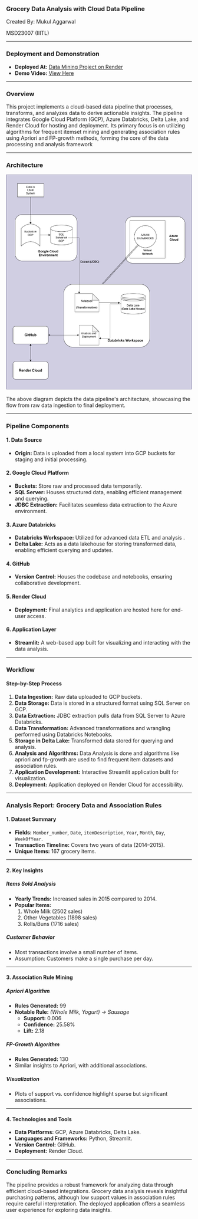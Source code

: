 ### **Grocery Data Analysis with Cloud Data Pipeline**

Created By: Mukul Aggarwal 

MSD23007 (IIITL)

---

### **Deployment and Demonstration**
- **Deployed At:** [Data Mining Project on Render](https://dataminingproject-2lpg.onrender.com/)
- **Demo Video:** [View Here](https://drive.google.com/file/d/1-UPkYLRttOJ-jgy-78Voz2wV9TB2OQ9z/view?usp=sharing)

---

### **Overview**

This project implements a cloud-based data pipeline that processes, transforms, and analyzes data to derive actionable insights. The pipeline integrates Google Cloud Platform (GCP), Azure Databricks, Delta Lake, and Render Cloud for hosting and deployment. Its primary focus is on utilizing algorithms for frequent itemset mining and generating association rules using Apriori and FP-growth methods, forming the core of the data processing and analysis framework

---

### **Architecture**

![Cloud Data Pipeline Architecture](./main.png)

The above diagram depicts the data pipeline's architecture, showcasing the flow from raw data ingestion to final deployment.

---

### **Pipeline Components**

#### **1. Data Source**
- **Origin:** Data is uploaded from a local system into GCP buckets for staging and initial processing.

#### **2. Google Cloud Platform**
- **Buckets:** Store raw and processed data temporarily.
- **SQL Server:** Houses structured data, enabling efficient management and querying.
- **JDBC Extraction:** Facilitates seamless data extraction to the Azure environment.

#### **3. Azure Databricks**
- **Databricks Workspace:** Utilized for advanced data ETL and analysis .
- **Delta Lake:** Acts as a data lakehouse for storing transformed data, enabling efficient querying and updates.

#### **4. GitHub**
- **Version Control:** Houses the codebase and notebooks, ensuring collaborative development.

#### **5. Render Cloud**
- **Deployment:** Final analytics and application are hosted here for end-user access.

#### **6. Application Layer**
- **Streamlit:** A web-based app built for visualizing and interacting with the data analysis.

---

### **Workflow**

#### **Step-by-Step Process**

1. **Data Ingestion:** Raw data uploaded to GCP buckets.
2. **Data Storage:** Data is stored in a structured format using SQL Server on GCP.
3. **Data Extraction:** JDBC extraction pulls data from SQL Server to Azure Databricks.
4. **Data Transformation:** Advanced transformations and wrangling performed using Databricks Notebooks.
5. **Storage in Delta Lake:** Transformed data stored for querying and analysis.
6. **Analysis and Algorithms:** Data Analysis is done and algorithms like apriori and fp-growth are used to find frequent item datasets and association rules.
7. **Application Development:** Interactive Streamlit application built for visualization.
8. **Deployment:** Application deployed on Render Cloud for accessibility.

---

### **Analysis Report: Grocery Data and Association Rules**

#### **1. Dataset Summary**
- **Fields:** `Member_number`, `Date`, `itemDescription`, `Year`, `Month`, `Day`, `WeekOfYear`.
- **Transaction Timeline:** Covers two years of data (2014–2015).
- **Unique Items:** 167 grocery items.

---

#### **2. Key Insights**

##### **Items Sold Analysis**
- **Yearly Trends:** Increased sales in 2015 compared to 2014.
- **Popular Items:**  
  1. Whole Milk (2502 sales)  
  2. Other Vegetables (1898 sales)  
  3. Rolls/Buns (1716 sales)  

##### **Customer Behavior**
- Most transactions involve a small number of items.
- Assumption: Customers make a single purchase per day.

---

#### **3. Association Rule Mining**

##### **Apriori Algorithm**
- **Rules Generated:** 99
- **Notable Rule:** *(Whole Milk, Yogurt) → Sausage*  
  - **Support:** 0.006  
  - **Confidence:** 25.58%  
  - **Lift:** 2.18  

##### **FP-Growth Algorithm**
- **Rules Generated:** 130
- Similar insights to Apriori, with additional associations.

##### **Visualization**
- Plots of support vs. confidence highlight sparse but significant associations.

---

#### **4. Technologies and Tools**
- **Data Platforms:** GCP, Azure Databricks, Delta Lake.
- **Languages and Frameworks:** Python, Streamlit.
- **Version Control:** GitHub.
- **Deployment:** Render Cloud.

---

### **Concluding Remarks**

The pipeline provides a robust framework for analyzing data through efficient cloud-based integrations. Grocery data analysis reveals insightful purchasing patterns, although low support values in association rules require careful interpretation. The deployed application offers a seamless user experience for exploring data insights.
